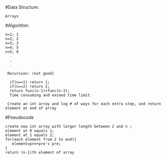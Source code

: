  #Data Structure:
 
    Arrays
    
 #Algorithm:
 
    n=1; 1
    n=2; 2
    n=3; 3
    n=4; 5
    n=5; 8
      .
      .
      .
      
     Recursion: (not good)
     
      if(n==1) return 1;
      if(n==2) return 2;
      return func(n-1)+func(n-3);
      Time consuming and exceed time limit.
      
     Create an int array and log # of ways for each extra step, and return element at end of array
     
 #Pseudocode
      
    create new int array with larger length between 2 and n ;
    element at 0 equals 1;
    element at 1 equals 2;
    for(each element from 2 to end){
       element=pre+pre's pre;
    }
    return (n-1)th element of array
    
